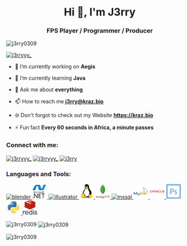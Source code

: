 <h1 align="center">Hi 👋, I'm J3rry</h1>
<h3 align="center">FPS Player / Programmer / Producer</h3>

<p align="left"> <img src="https://komarev.com/ghpvc/?username=j3rry0309&label=Profile%20views&color=0e75b6&style=flat" alt="j3rry0309" /> </p>

<p align="left"> <a href="https://twitter.com/j3rryyy_" target="blank"><img src="https://img.shields.io/twitter/follow/j3rryyy_?logo=twitter&style=for-the-badge" alt="j3rryyy_" /></a> </p>

- 🔭 I’m currently working on **Aegis**

- 🌱 I’m currently learning **Java**

- 💬 Ask me about **everything**

- 📫 How to reach me **j3rry@kraz.bio**

- 🌐 Don't forgot to check out my Website **https://kraz.bio**

- ⚡ Fun fact **Every 60 seconds in Africa, a minute passes**

<h3 align="left">Connect with me:</h3>
<p align="left">
<a href="https://twitter.com/j3rryyy_" target="blank"><img align="center" src="https://raw.githubusercontent.com/rahuldkjain/github-profile-readme-generator/master/src/images/icons/Social/twitter.svg" alt="j3rryyy_" height="30" width="40" /></a>
<a href="https://instagram.com/j3rryyy_" target="blank"><img align="center" src="https://raw.githubusercontent.com/rahuldkjain/github-profile-readme-generator/master/src/images/icons/Social/instagram.svg" alt="j3rryyy_" height="30" width="40" /></a>
<a href="https://www.youtube.com/c/j3rry" target="blank"><img align="center" src="https://raw.githubusercontent.com/rahuldkjain/github-profile-readme-generator/master/src/images/icons/Social/youtube.svg" alt="j3rry" height="30" width="40" /></a>
</p>

<h3 align="left">Languages and Tools:</h3>
<p align="left"> <a href="https://www.blender.org/" target="_blank" rel="noreferrer"> <img src="https://download.blender.org/branding/community/blender_community_badge_white.svg" alt="blender" width="40" height="40"/> </a> <a href="https://dotnet.microsoft.com/" target="_blank" rel="noreferrer"> <img src="https://raw.githubusercontent.com/devicons/devicon/master/icons/dot-net/dot-net-original-wordmark.svg" alt="dotnet" width="40" height="40"/> </a> <a href="https://www.adobe.com/in/products/illustrator.html" target="_blank" rel="noreferrer"> <img src="https://www.vectorlogo.zone/logos/adobe_illustrator/adobe_illustrator-icon.svg" alt="illustrator" width="40" height="40"/> </a> <a href="https://www.linux.org/" target="_blank" rel="noreferrer"> <img src="https://raw.githubusercontent.com/devicons/devicon/master/icons/linux/linux-original.svg" alt="linux" width="40" height="40"/> </a> <a href="https://www.mongodb.com/" target="_blank" rel="noreferrer"> <img src="https://raw.githubusercontent.com/devicons/devicon/master/icons/mongodb/mongodb-original-wordmark.svg" alt="mongodb" width="40" height="40"/> </a> <a href="https://www.microsoft.com/en-us/sql-server" target="_blank" rel="noreferrer"> <img src="https://www.svgrepo.com/show/303229/microsoft-sql-server-logo.svg" alt="mssql" width="40" height="40"/> </a> <a href="https://www.mysql.com/" target="_blank" rel="noreferrer"> <img src="https://raw.githubusercontent.com/devicons/devicon/master/icons/mysql/mysql-original-wordmark.svg" alt="mysql" width="40" height="40"/> </a> <a href="https://www.oracle.com/" target="_blank" rel="noreferrer"> <img src="https://raw.githubusercontent.com/devicons/devicon/master/icons/oracle/oracle-original.svg" alt="oracle" width="40" height="40"/> </a> <a href="https://www.photoshop.com/en" target="_blank" rel="noreferrer"> <img src="https://raw.githubusercontent.com/devicons/devicon/master/icons/photoshop/photoshop-line.svg" alt="photoshop" width="40" height="40"/> </a> <a href="https://www.python.org" target="_blank" rel="noreferrer"> <img src="https://raw.githubusercontent.com/devicons/devicon/master/icons/python/python-original.svg" alt="python" width="40" height="40"/> </a> <a href="https://redis.io" target="_blank" rel="noreferrer"> <img src="https://raw.githubusercontent.com/devicons/devicon/master/icons/redis/redis-original-wordmark.svg" alt="redis" width="40" height="40"/> </a> </p>

<p><img align="left" src="https://github-readme-stats.vercel.app/api/top-langs?username=j3rry0309&show_icons=true&locale=en&layout=compact" alt="j3rry0309" /></p>

<p>&nbsp;<img align="center" src="https://github-readme-stats.vercel.app/api?username=j3rry0309&show_icons=true&locale=en" alt="j3rry0309" /></p>

<p><img align="center" src="https://github-readme-streak-stats.herokuapp.com/?user=j3rry0309&" alt="j3rry0309" /></p>
